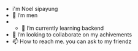 - i'm Noel sipayung
- 👀 I’m men
- - 🌱 I’m currently learning backend 
- 💞️ I’m looking to collaborate on my achivements
- 📫 How to reach me. you can ask to my friendz
<!---
nuuuls/nuuuls is a ✨ special ✨ repository because its `README.md` (this file) appears on your GitHub profile.
You can click the Preview link to take a look at your changes.
--->
